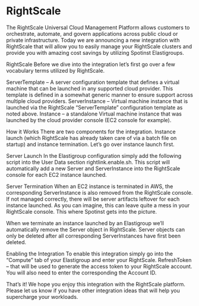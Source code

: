 # RightScale

The RightScale Universal Cloud Management Platform allows customers to orchestrate, automate, and govern applications across public cloud or private infrastructure. Today we are announcing a new integration with RightScale that will allow you to easily manage your RightScale clusters and provide you with amazing cost savings by utilizing Spotinst Elastigroups.

RightScale
Before we dive into the integration let’s first go over a few vocabulary terms utilized by RightScale.

ServerTemplate –  A server configuration template that defines a virtual machine that can be launched in any supported cloud provider. This template is defined in a somewhat generic manner to ensure support across multiple cloud providers.
ServerInstance – Virtual machine instance that is launched via the RightScale “ServerTemplate” configuration template as noted above.
Instance – a standalone Virtual machine instance that was launched by the cloud provider console (EC2 console for example).

How it Works
There are two components for the integration. Instance launch (which RightScale has already taken care of via a batch file on startup) and instance termination. Let’s go over instance launch first.

Server Launch
In the Elastigroup configuration simply add the following script into the User Data section rightlink.enable.sh. This script will automatically add a new Server and ServerInstance into the RightScale console for each EC2 instance launched.


Server Termination
When an EC2 instance is terminated in AWS, the corresponding ServerInstance is also removed from the RightScale console. If not managed correctly, there will be server artifacts leftover for each instance launched. As you can imagine, this can leave quite a mess in your RightScale console. This where Spotinst gets into the picture.

When we terminate an instance launched by an Elastigroup we’ll automatically remove the Server object in RightScale. Server objects can only be deleted after all corresponding ServerInstances have first been deleted.

Enabling the Integration
To enable this integration simply go into the “Compute” tab of your Elastigroup and enter your RightScale.
RefreshToken – that will be used to generate the access token to your RightScale account. You will also need to enter the corresponding the Account ID.


That’s it! We hope you enjoy this integration with the RightScale platform. Please let us know if you have other integration ideas that will help you supercharge your workloads.
